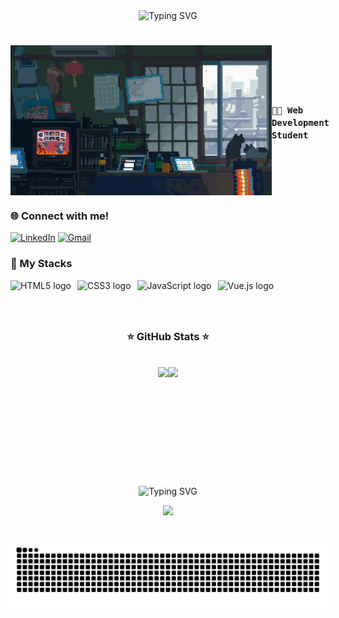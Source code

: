 <div align="center">
   <img src="https://readme-typing-svg.demolab.com?font=Roboto+Mono&size=24&pause=1000&color=20B2AA&center=true&vCenter=true&width=435&lines=Hi,+I'm+Carlos+Henrique!;Welcome+to+my+profile!" alt="Typing SVG">
</div>

#
<div style="display: flex; align-items: center; justify-content: space-between;">
  <img align= "right" src="./src/gif.gif" alt="GIF" height="240">
  <h3><code>👨‍💻 Web Development Student</code></h3>
</div>

<h3 align="left">🌐 Connect with me!</h3>
<a href="https://www.linkedin.com/in/carlos0412" target="_blank"><img src="https://img.shields.io/badge/-LinkedIn-000?style=for-the-badge&logo=linkedin&logoColor=FF00F6" alt="LinkedIn"></a>
<a href="mailto:ifcarloshenrique@gmail.com"><img src="https://img.shields.io/badge/Gmail-000?style=for-the-badge&logo=gmail&logoColor=white" alt="Gmail"></a>

<h3>🚀 My Stacks</h3>
<div style="display: flex; gap: 10px; align-items: center;">
  <img src="https://cdn.jsdelivr.net/gh/devicons/devicon/icons/html5/html5-original.svg" height="40" alt="HTML5 logo">
  <img src="https://cdn.jsdelivr.net/gh/devicons/devicon/icons/css3/css3-original.svg" height="40" alt="CSS3 logo">
  <img src="https://cdn.jsdelivr.net/gh/devicons/devicon/icons/javascript/javascript-plain.svg" height="40" alt="JavaScript logo">
  <img src="https://cdn.jsdelivr.net/gh/devicons/devicon/icons/vuejs/vuejs-original.svg" height="40" alt="Vue.js logo">
</div>

#

<div align="center">
  <h3>⭐ GitHub Stats ⭐</h3>
  <br>
  <div style="display: flex; justify-content: center;">
    <img height="150em" src="https://github-readme-stats.vercel.app/api?username=carloshenriqueok&line_height=25&show_icons=true&theme=dark">
    <img height="150em" src="https://github-readme-stats.vercel.app/api/top-langs/?username=carloshenriqueok&layout=compact&theme=dark">
  </div>
</div>

#

<p align="center">
   <img src="https://readme-typing-svg.demolab.com?font=Roboto+Mono&size=24&pause=1000&color=20B2AA&center=true&vCenter=true&width=435&lines=Visit+Counter" alt="Typing SVG">
</p>
<p align="center">
   <img src="https://profile-counter.glitch.me/{carloshenriqueok}/count.svg" /> 
</p>


#

<picture align="center">
  <source media="(prefers-color-scheme: dark)" srcset="https://raw.githubusercontent.com/carloshenriqueok/carloshenriqueok/output/github-contribution-grid-snake-dark.svg">
  <source media="(prefers-color-scheme: light)" srcset="https://raw.githubusercontent.com/carloshenriqueol/carloshenriqueok/output/github-contribution-grid-snake-dark.svg">
  <img align="center" alt="github contribution grid snake animation" src="https://raw.githubusercontent.com/carloshenriqueok/carloshenriqueok/output/github-contribution-grid-snake.svg">
</picture>
